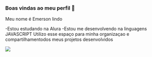 ### Boas vindas ao meu perfil 🖤

Meu nome é Emerson lindo 

  -Estou estudando na Alura 
  -Estou me desenvolvendo na linguagens JAVASCRIPT 
  Utilizo esse espaço para minha organizaçao e compartilhamentodos meus projetos desenvolvidos 

![](https://media.tenor.com/MizsJXaR4fMAAAAM/tipping-the-hat-tyler-owens.gif_)
